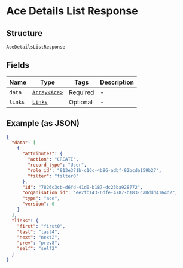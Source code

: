 
# Ace Details List Response

## Structure

`AceDetailsListResponse`

## Fields

| Name | Type | Tags | Description |
|  --- | --- | --- | --- |
| `data` | [`Array<Ace>`](../../doc/models/ace.md) | Required | - |
| `links` | [`Links`](../../doc/models/links.md) | Optional | - |

## Example (as JSON)

```json
{
  "data": [
    {
      "attributes": {
        "action": "CREATE",
        "record_type": "User",
        "role_id": "813e371b-c16c-4b86-adbf-82bcda159b27",
        "filter": "filter0"
      },
      "id": "7826c3cb-d6fd-41d0-b187-dc23ba928772",
      "organisation_id": "ee2fb143-6dfe-4787-b183-ca8ddd4164d2",
      "type": "ace",
      "version": 0
    }
  ],
  "links": {
    "first": "first0",
    "last": "last4",
    "next": "next2",
    "prev": "prev8",
    "self": "self2"
  }
}
```

